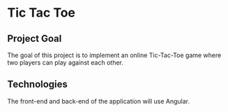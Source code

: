 # Tic Tac Toe
## Project Goal
The goal of this project is to implement an online Tic-Tac-Toe game where two players can play against each other.
## Technologies
The front-end and back-end of the application will use Angular.
